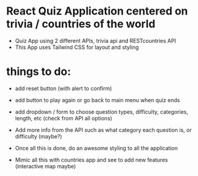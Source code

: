 # React Quiz Application centered on trivia / countries of the world

- Quiz App using 2 different APIs, trivia api and RESTcountries API 
- This App uses Tailwind CSS for layout and styling

# things to do: 

- add reset button (with alert to confirm)
- add button to play again or go back to main menu when quiz ends
- add dropdown / form to choose question types, difficulty, categories, length, etc (check from API all options)
- Add more info from the API such as what category each question is, or difficulty (maybe?)
- Once all this is done, do an awesome styling to all the application

- Mimic all this with countries app and see to add new features (interactive map maybe)
